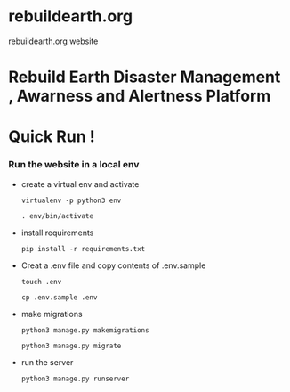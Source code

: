 # rebuildearth.org
rebuildearth.org website
# Rebuild Earth Disaster Management , Awarness and Alertness Platform

# Quick Run !

### Run the website in a local env

- create a virtual env and activate

  `virtualenv -p python3 env`

  `. env/bin/activate`
- install requirements

  `pip install -r requirements.txt`
- Creat a .env file and copy contents of .env.sample

  `touch .env`

  `cp .env.sample .env`
- make migrations

  `python3 manage.py makemigrations`

  `python3 manage.py migrate`

- run the server

  `python3 manage.py runserver`
